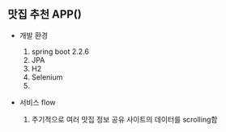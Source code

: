 ## 맛집 추천 APP()

* 개발 환경
    1. spring boot 2.2.6
    2. JPA
    3. H2
    4. Selenium
    5.
    
* 서비스 flow
    1. 주기적으로 여러 맛집 정보 공유 사이트의 데이터를 scrolling함